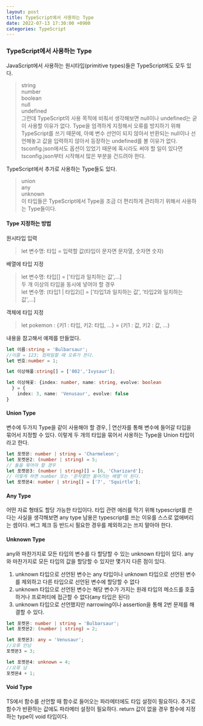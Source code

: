 ```yaml
---
layout: post
title: TypeScript에서 사용하는 Type
date: 2022-07-13 17:30:00 +0900
categories: TypeScript
---
```

### TypeScript에서 사용하는 Type    
JavaScript에서 사용하는 원시타입(primitive types)들은 TypeScript에도 모두 있다.   
>string    
>number    
>boolean    
>null    
>undefined    
그런데 TypeScript의 사용 목적에 비춰서 생각해보면 null이나 undefined는 굳이 사용할 이유가 없다. Type을 엄격하게 지정해서 오류를 방지하기 위해 TypeScript를 쓰기 때문에, 아예 변수 선언이 되지 않아서 반환되는 null이나 선언해놓고 값을 입력하지 않아서 등장하는 undefined를 볼 이유가 없다. tsconfig.json에서도 옵션이 있었기 때문에 혹시라도 써야 할 일이 있다면 tsconfig.json부터 시작해서 많은 부분을 건드려야 한다.    
    
TypeScript에서 추가로 사용하는 Type들도 있다.    
>union    
>any    
>unknown    
이 타입들은 TypeScript에서 Type을 조금 더 편리하게 관리하기 위해서 사용하는 Type들이다.    
    
#### Type 지정하는 방법    
원시타입 입력    
> let 변수명: 타입 = 입력할 값(타입이 문자면 문자열, 숫자면 숫자)    
    
배열에 타입 지정    
> let 변수명: 타입[] = ['타입과 일치하는 값',...]    
두 개 이상의 타입을 동시에 넣어야 할 경우    
> let 변수명: (타입1 | 타입2)[] = ['타입1과 일치하는 값', '타입2와 일치하는 값',...]    
    
객체에 타입 지정    
> let pokemon : {키1 : 타입, 키2: 타입, ...} = {키1 : 값, 키2 : 값, ...}    
    
내용을 참고해서 예제를 만들었다.    
    
```TypeScript
let 이름:string = 'Bulbarsaur';
//이름 = 123; 컴파일할 때 오류가 뜬다.
let 번호:number = 1;

let 이상해풀:string[] = ['002','Ivysaur'];

let 이상해꽃: {index: number, name: string, evolve: boolean
  } = { 
    index: 3, name: 'Venusaur', evolve: false
}
```
    
#### Union Type    
변수에 두가지 Type을 같이 사용해야 할 경우, | 연산자를 통해 변수에 들어갈 타입을 묶어서 지정할 수 있다. 이렇게 두 개의 타입을 묶어서 사용하는 Type을 Union 타입이라고 한다.    
    
```TypeScript
let 포켓몬: number | string = 'Charmeleon';
let 포켓몬2: (number | string) = 5;
// 둘을 묶어야 할 경우
let 포켓몬3: (number | string)[] = [6, 'Charizard'];
// 이렇게 하면 number 또는 '문자열만 들어가는 배열'이 된다.
let 포켓몬4: number | string[] = ['7', 'Squirtle'];
```
    
#### Any Type    
어떤 자료 형태도 할당 가능한 타입이다. 타입 관련 에러를 막기 위해 typescript를 쓴다는 사실을 생각해보면 any type 남용은 typescript를 쓰는 이유를 스스로 없애버리는 셈이다. 버그 체크 등 반드시 필요한 경우를 제외하고는 쓰지 말아야 한다.    
    
#### Unknown Type    
any와 마찬가지로 모든 타입의 변수를 다 할당할 수 있는 unknown 타입이 있다. any와 마찬가지로 모든 타입의 값을 할당할 수 있지만 몇가지 다른 점이 있다.    
1. unknown 타입으로 선언된 변수는 any 타입이나 unknown 타입으로 선언된 변수를 제외하고 다른 타입으로 선언된 변수에 할당할 수 없다    
2. unknown 타입으로 선언된 변수는 해당 변수가 가지는 원래 타입의 메소드를 호출하거나 프로퍼티에 접근할 수 없다(any 타입은 된다)    
3. unknown 타입으로 선언했지만 narrowing이나 assertion을 통해 2번 문제를 해결할 수 있다.    

```TypeScript
let 포켓몬: number | string = 'Bulbarsaur';
let 포켓몬2: (number | string) = 2;

let 포켓몬3: any = 'Venusaur';
//오류 안남
포켓몬3 = 3;

let 포켓몬4: unknown = 4;
//오류 남
포켓몬4 + 1;
```
    
#### Void Type    
TS에서 함수를 선언할 때 함수로 들어오는 파라메터에도 타입 설정이 필요하다. 추가로 함수가 반환하는 값에도 파라메터 설정이 필요하다. return 값이 없을 경우 함수에 지정하는 type이 void 타입이다.    